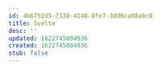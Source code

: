 ```yaml
---
id: 4b6752d5-7338-4148-8fe7-3dd6ca08a6c0
title: Svelte
desc: ''
updated: 1622745004936
created: 1622745004936
stub: false
---
```


